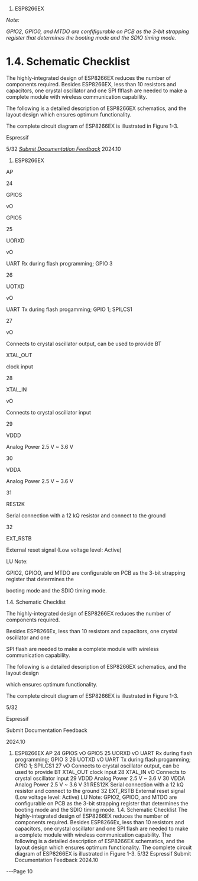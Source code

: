 1. ESP8266EX

*Note:*

*GPIO2, GPIO0, and MTDO are confifigurable on PCB as the 3-bit strapping register that determines the*
*booting mode and the SDIO timing mode.*
# 1.4. Schematic Checklist


The highly-integrated design of ESP8266EX reduces the number of components required.
Besides ESP8266EX, less than 10 resistors and capacitors, one crystal oscillator and one
SPI flflash are needed to make a complete module with wireless communication capability.

The following is a detailed description of ESP8266EX schematics, and the layout design
which ensures optimum functionality.

The complete circuit diagram of ESP8266EX is illustrated in Figure 1-3.


Espressif


5/32
*[Submit Documentation Feedback](https://www.espressif.com/en/company/documents/documentation_feedback?docId=2667&sections=&version=2.8)* 2024.10



1. ESP8266EX

AP

24

GPIOS

vO

GPIO5

25

UORXD

vO

UART Rx during flash programming; GPIO 3

26

UOTXD

vO

UART Tx during flash progamming; GPIO 1; SPILCS1

27

vO

Connects to crystal oscillator output, can be used to provide BT

XTAL_OUT

clock input

28

XTAL_IN

vO

Connects to crystal oscillator input

29

VDDD

Analog Power 2.5 V ~ 3.6 V

30

VDDA

Analog Power 2.5 V ~ 3.6 V

31

RES12K

Serial connection with a 12 kQ resistor and connect to the ground

32

EXT_RSTB

External reset signal (Low voltage level: Active)

LU Note:

GPIO2, GPIOO, and MTDO are configurable on PCB as the 3-bit strapping register that determines the

booting mode and the SDIO timing mode.

1.4. Schematic Checklist

The highly-integrated design of ESP8266EX reduces the number of components required.

Besides ESP8266Ex, less than 10 resistors and capacitors, one crystal oscillator and one

SPI flash are needed to make a complete module with wireless communication capability.

The following is a detailed description of ESP8266EX schematics, and the layout design

which ensures optimum functionality.

The complete circuit diagram of ESP8266EX is illustrated in Figure 1-3.

5/32

Espressif

Submit Documentation Feedback

2024.10

1. ESP8266EX
AP
24 GPIOS vO GPIO5
25 UORXD vO UART Rx during flash programming; GPIO 3
26 UOTXD vO UART Tx during flash progamming; GPIO 1; SPILCS1
27 vO
Connects to crystal oscillator output, can be used to provide BT
XTAL_OUT
clock input
28 XTAL_IN vO Connects to crystal oscillator input
29 VDDD Analog Power 2.5 V ~ 3.6 V
30 VDDA Analog Power 2.5 V ~ 3.6 V
31 RES12K Serial connection with a 12 kQ resistor and connect to the ground
32 EXT_RSTB External reset signal (Low voltage level: Active)
LU Note:
GPIO2, GPIOO, and MTDO are configurable on PCB as the 3-bit strapping register that determines the
booting mode and the SDIO timing mode.
1.4. Schematic Checklist
The highly-integrated design of ESP8266EX reduces the number of components required.
Besides ESP8266Ex, less than 10 resistors and capacitors, one crystal oscillator and one
SPI flash are needed to make a complete module with wireless communication capability.
The following is a detailed description of ESP8266EX schematics, and the layout design
which ensures optimum functionality.
The complete circuit diagram of ESP8266EX is illustrated in Figure 1-3.
5/32
Espressif Submit Documentation Feedback 2024.10


---Page 10 

